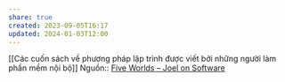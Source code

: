 ```yaml
---
share: true
created: 2023-09-05T16:17
updated: 2024-01-03T12:00
---
```

[[Các cuốn sách về phương pháp lập trình được viết bởi những người làm phần mềm nội bộ]] 
Nguồn:: [Five Worlds – Joel on Software](https://www.joelonsoftware.com/2002/05/06/five-worlds/)